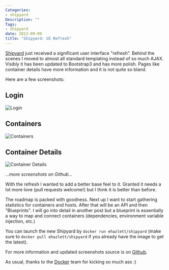 ```yaml
---
Categories:
- shipyard
Description: ""
Tags:
- shipyard
date: 2013-09-09
title: "Shipyard: UI Refresh"
---
```

[Shipyard](https://github.com/ehazlett/shipyard) just received a significant user
interface "refresh".  Behind the scenes I moved to almost all standard templating
instead of so much AJAX.  Visibly it has been updated to Bootstrap3 and has more polish.
Pages like container details have more information and it is not quite so bland.

Here are a few screenshots:

## Login

![Login](/images/ui-refresh-login.png)

## Containers

![Containers](/images/ui-refresh-containers.png)

## Container Details

![Container Details](/images/ui-refresh-container-details.png)

_...more screenshots on Github..._

With the refresh I wanted to add a better base feel to it.  Granted it needs
a lot more love (pull requests welcome!) but I think it is better than before.

The roadmap is packed with goodness.  Next up I want to start gathering
statistics for containers and hosts.  After that will be an API and then "Blueprints".
I will go into detail in another post but a blueprint is essentially a way
to map and connect containers (dependencies, environment variable injection, etc.)

You can launch the new Shipyard by `docker run ehazlett/shipyard` (make sure to
`docker pull ehazlett/shipyard` if you already have the image to get the latest).

For more information and updated screenshots source is on [Github](https://github.com/ehazlett/shipyard).

As usual, thanks to the [Docker](http://docker.io) team for kicking so much ass :)
